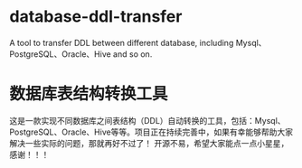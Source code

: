 # database-ddl-transfer
A tool to transfer DDL between different database, including Mysql、PostgreSQL、Oracle、Hive and so on.
# 数据库表结构转换工具
这是一款实现不同数据库之间表结构（DDL）自动转换的工具，包括：Mysql、PostgreSQL、Oracle、Hive等等。项目正在持续完善中，如果有幸能够帮助大家解决一些实际的问题，那就再好不过了！
开源不易，希望大家能点一点小星星，感谢！！！
